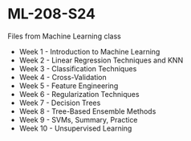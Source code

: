 # ML-208-S24
Files from Machine Learning class


* Week 1 - Introduction to Machine Learning 
* Week 2 - Linear Regression Techniques and KNN 
* Week 3 - Classification Techniques
* Week 4 - Cross-Validation
* Week 5 - Feature Engineering
* Week 6 - Regularization Techniques
* Week 7 - Decision Trees
* Week 8 - Tree-Based Ensemble Methods
* Week 9 - SVMs, Summary, Practice
* Week 10 - Unsupervised Learning
